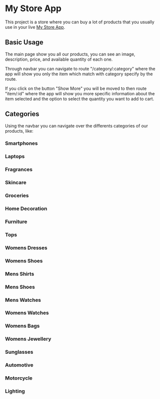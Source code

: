 # My Store App

This project is a store where you can buy a lot of products that you usually use in your live [My Store App](https://github.com/alonpoh92/CoderHouse-ReactJS).

## Basic Usage

The main page show you all our products, you can see an image, description, price, and available quantity of each one.

Through navbar you can navigate to route "/category/:category" where the app will show you only the item which match with category specify by the route.

If you click on the button "Show More" you will be moved to then route "item/:id" where the app will show you more specific information about the item selected and the option to select the quantity you want to add to cart.

## Categories

Using the navbar you can navigate over the differents categories of our products, like:

### Smartphones
### Laptops
### Fragrances
### Skincare
### Groceries
### Home Decoration
### Furniture
### Tops
### Womens Dresses
### Womens Shoes
### Mens Shirts
### Mens Shoes
### Mens Watches
### Womens Watches
### Womens Bags
### Womens Jewellery
### Sunglasses
### Automotive
### Motorcycle
### Lighting